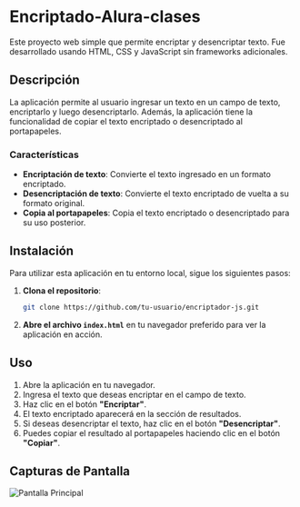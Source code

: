 # Encriptado-Alura-clases

Este proyecto web simple que permite encriptar y desencriptar texto. Fue desarrollado usando HTML, CSS y JavaScript sin frameworks adicionales.

## Descripción

La aplicación permite al usuario ingresar un texto en un campo de texto, encriptarlo y luego desencriptarlo. Además, la aplicación tiene la funcionalidad de copiar el texto encriptado o desencriptado al portapapeles.

### Características

- **Encriptación de texto**: Convierte el texto ingresado en un formato encriptado.
- **Desencriptación de texto**: Convierte el texto encriptado de vuelta a su formato original.
- **Copia al portapapeles**: Copia el texto encriptado o desencriptado para su uso posterior.

## Instalación

Para utilizar esta aplicación en tu entorno local, sigue los siguientes pasos:

1. **Clona el repositorio**:
    ```bash
    git clone https://github.com/tu-usuario/encriptador-js.git
    ```

2. **Abre el archivo `index.html`** en tu navegador preferido para ver la aplicación en acción.

## Uso

1. Abre la aplicación en tu navegador.
2. Ingresa el texto que deseas encriptar en el campo de texto.
3. Haz clic en el botón **"Encriptar"**.
4. El texto encriptado aparecerá en la sección de resultados.
5. Si deseas desencriptar el texto, haz clic en el botón **"Desencriptar"**.
6. Puedes copiar el resultado al portapapeles haciendo clic en el botón **"Copiar"**.

## Capturas de Pantalla

![Pantalla Principal](imagenes/Proyecto.png)



